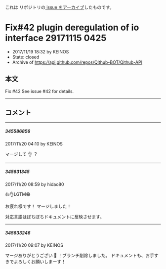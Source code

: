 これは  リポジトリの[ issue をアーカイブ]()したものです。

# Fix#42 plugin deregulation of io interface 29171115 0425

- 2017/11/19 18:32 by KEINOS
- State: closed
- Archive of https://api.github.com/repos/Qithub-BOT/Qithub-API

## 本文

Fix #42 
See issue #42 for details.


-----

## コメント

-----

##### 345586856

2017/11/20 04:10 by KEINOS

マージして 👌 ？

-----

##### 345631345

2017/11/20 08:59 by hidao80

👍👌LGTM😁

お疲れ様です！ マージしました！

対応言語はぼちぼちドキュメントに反映させます。

-----

##### 345633246

2017/11/20 09:07 by KEINOS

マージありがとうござい 💪 ！ブランチ削除しました。
ドキュメントも、お手すきでよろしくお願いしまーす！
